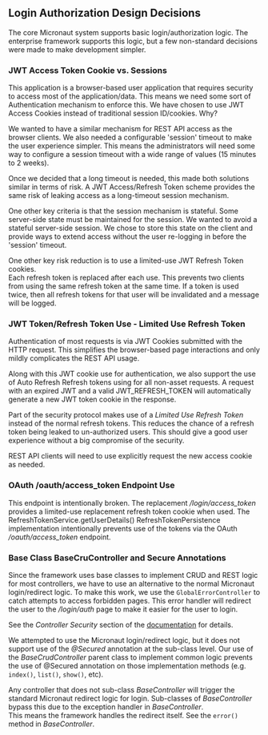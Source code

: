 ## Login Authorization Design Decisions

The core Micronaut system supports basic login/authorization logic.  The enterprise framework supports
this logic, but a few non-standard decisions were made to make development simpler.

### JWT Access Token Cookie vs. Sessions

This application is a browser-based user application that requires security to access most of the application/data.
This means we need some sort of Authentication mechanism to enforce this.  We have chosen to use JWT Access Cookies
instead of traditional session ID/cookies. Why?

We wanted to have a similar mechanism for REST API access as the browser clients.  We also needed a configurable 
'session' timeout to make the user experience simpler.   This means the administrators will need some way to configure
a session timeout with a wide range of values (15 minutes to 2 weeks).

Once we decided that a long timeout is needed, this made both solutions similar in terms of risk.  A JWT Access/Refresh
Token scheme provides the same risk of leaking access as a long-timeout session mechanism.

One other key criteria is that the session mechanism is stateful.  Some server-side state must be maintained for the session.
We wanted to avoid a stateful server-side session.  We chose to store this state on the client and provide ways to 
extend access without the user re-logging in before the 'session' timeout. 

One other key risk reduction is to use a limited-use JWT Refresh Token cookies.  
Each refresh token is replaced after each use.  This prevents two clients from using the same refresh token at the same 
time.  If a token is used twice, then all refresh tokens for that user will be invalidated and a message will be logged. 

### JWT Token/Refresh Token Use - Limited Use Refresh Token

Authentication of most requests is via JWT Cookies submitted with the HTTP request.  This simplifies the 
browser-based page interactions and only mildly complicates the REST API usage.

Along with this JWT cookie use for authentication, we also support the use of Auto Refresh Refresh tokens using
for all non-asset requests.  A request with an expired JWT and a valid JWT_REFRESH_TOKEN will automatically
generate a new JWT token cookie in the response.  

Part of the security protocol makes use of a _Limited Use Refresh Token_ instead of the normal refresh tokens.  This
reduces the chance of a refresh token being leaked to un-authorized users.  This should give a good
user experience without a big compromise of the security.  

REST API clients will need to use explicitly request the new access cookie as needed.

### OAuth /oauth/access_token Endpoint Use

This endpoint is intentionally broken.  The replacement _/login/access_token_ provides a limited-use replacement
refresh token cookie when used.  The RefreshTokenService.getUserDetails() RefreshTokenPersistence implementation 
intentionally prevents use of the tokens via the OAuth _/oauth/access_token_ endpoint.     

 

### Base Class BaseCruController and Secure Annotations

Since the framework uses base classes to implement CRUD and REST logic for most controllers, we have
to use an alternative to the normal Micronaut login/redirect logic.   To make this work, we use 
the `GlobalErrorController` to catch attempts to access forbidden pages.  This error handler will 
redirect the user to the _/login/auth_ page to make it easier for the user to login. 

See the _Controller Security_ section of the [documentation](https://simplemes.github.io/simplemes-core/) for details.

We attempted to use the Micronaut login/redirect logic, but it does not support use of the _@Secured_ annotation 
at the sub-class level.   Our use of the _BaseCrudController_ parent class to implement common logic prevents
the use of @Secured annotation on those implementation methods (e.g. `index()`, `list()`, `show()`, etc).
 
Any controller that does not sub-class _BaseController_ will trigger the standard Micronaut redirect logic for login.
Sub-classes of _BaseController_ bypass this due to the exception handler in _BaseController_.    
This means the framework handles the redirect itself.  See the `error()` method in _BaseController_.

